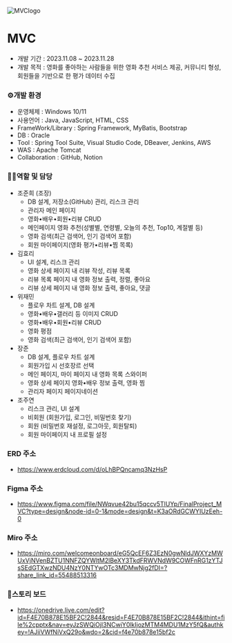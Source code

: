 ![MVClogo](https://github.com/LcsCho/kh12-final5/assets/135007715/b89943d4-1435-46d5-8f1a-efd98bf26032)

# MVC

- 개발 기간 : 2023.11.08 ~ 2023.11.28
- 개발 목적 : 영화를 좋아하는 사람들을 위한 영화 추천 서비스 제공, 커뮤니티 형성, 회원들을 기반으로 한 평가 데이터 수집

### ⚙️개발 환경

- 운영체제 : Windows 10/11
- 사용언어 : Java, JavaScript, HTML, CSS
- FrameWork/Library : Spring Framework, MyBatis, Bootstrap
- DB : Oracle
- Tool : Spring Tool Suite, Visual Studio Code, DBeaver, Jenkins, AWS
- WAS : Apache Tomcat
- Collaboration : GitHub, Notion

### 🧑‍💻역할 및 담당

- 조준희 (조장)
  - DB 설계, 저장소(GitHub) 관리, 리스크 관리
  - 관리자 메인 페이지
  - 영화•배우•회원•리뷰 CRUD
  - 메인페이지 영화 추천(성별별, 연령별, 오늘의 추천, Top10, 계절별 등)
  - 영화 검색(최근 검색어, 인기 검색어 포함)
  - 회원 마이페이지(영화 평가•리뷰•찜 목록)
- 김효리
  - UI 설계, 리스크 관리
  - 영화 상세 페이지 내 리뷰 작성, 리뷰 목록
  - 리뷰 목록 페이지 내 영화 정보 출력, 정렬, 좋아요
  - 리뷰 상세 페이지 내 영화 정보 출력, 좋아요, 댓글
- 위재민
  - 플로우 차트 설계, DB 설계
  - 영화•배우•갤러리 등 이미지 CRUD
  - 영화•배우•회원•리뷰 CRUD
  - 영화 평점
  - 영화 검색(최근 검색어, 인기 검색어 포함)
- 장준
  - DB 설계, 플로우 차트 설계
  - 회원가입 시 선호장르 선택
  - 메인 페이지, 마이 페이지 내 영화 목록 스와이퍼
  - 영화 상세 페이지 영화•배우 정보 출력, 영화 찜
  - 관리자 페이지 페이지네이션
- 조주연
  - 리스크 관리, UI 설계
  - 비회원 (회원가입, 로그인, 비밀번호 찾기)
  - 회원 (비밀번호 재설정, 로그아웃, 회원탈퇴)
  - 회원 마이페이지 내 프로필 설정

### ERD 주소
- <https://www.erdcloud.com/d/oLhBPQncamq3NzHsP>

### Figma 주소
- <https://www.figma.com/file/NWqvue42bu15qccv5TlUYp/FinalProject_MVC?type=design&node-id=0-1&mode=design&t=K3aORdGCWYIUzEeh-0>

### Miro 주소
- <https://miro.com/welcomeonboard/eG5QcEF6Z3EzN0gwNldJWXYzMWUxVjNVenBZTU1NNFZQYWltM2lBeXY3TkdFRWVNdW9COWFnRG1zYTJsSEdGTXwzNDU4NzY0NTYwOTc3MDMwNjg2fDI=?share_link_id=55488513316>

### 📌스토리 보드
- <https://onedrive.live.com/edit?id=F4E70B878E15BF2C!2844&resid=F4E70B878E15BF2C!2844&ithint=file%2cpptx&nav=eyJzSWQiOjI3NCwiY0lkIjozMTM4MDU1MzY5fQ&authkey=!AJiiVWfNiVxQ29o&wdo=2&cid=f4e70b878e15bf2c>
